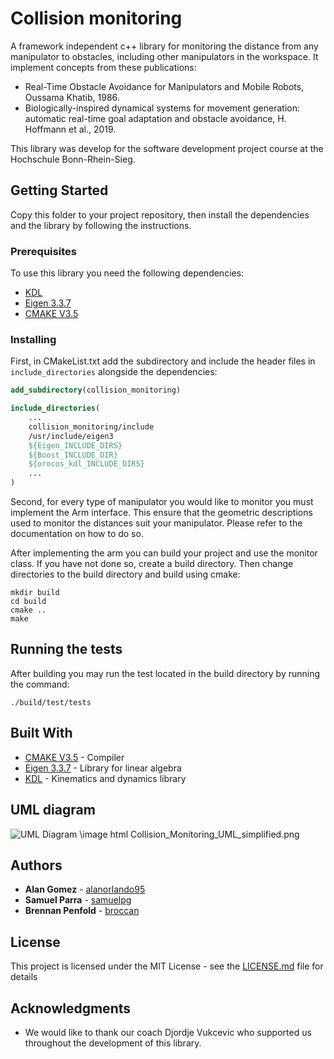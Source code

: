 # Collision monitoring 
A framework independent c++ library for monitoring the distance from any 
manipulator to obstacles, including other manipulators in the workspace. It 
implement concepts from these publications:

* Real-Time Obstacle Avoidance for Manipulators and Mobile Robots, 
  Oussama Khatib, 1986.
* Biologically-inspired dynamical systems for movement generation: 
  automatic real-time goal adaptation and obstacle avoidance, 
  H. Hoffmann et al., 2019.

This library was develop for the software development project course at the 
Hochschule Bonn-Rhein-Sieg. 

## Getting Started
Copy this folder to your project repository, then install the dependencies and 
the library by following the instructions.


### Prerequisites
To use this library you need the following dependencies:

- [KDL](https://www.orocos.org/kdl/installation-manual)
- [Eigen 3.3.7](http://eigen.tuxfamily.org)
- [CMAKE V3.5](https://cmake.org/download/)

### Installing
First, in CMakeList.txt add the subdirectory and include the header files in 
`include_directories` alongside the dependencies:

```CMake
add_subdirectory(collision_monitoring)

include_directories(
    ...
    collision_monitoring/include
    /usr/include/eigen3
    ${Eigen_INCLUDE_DIRS}
    ${Boost_INCLUDE_DIR}
    ${orocos_kdl_INCLUDE_DIRS}
    ...
)

```

Second, for every type of manipulator you would like to monitor you must 
implement the Arm interface. This ensure that the geometric descriptions 
used to monitor the distances suit your manipulator. Please refer to the 
documentation on how to do so. 

After implementing the arm you can build your project and use the monitor class.
If you have not done so, create a build directory. Then change directories to 
the build directory and build using cmake:

```
mkdir build
cd build
cmake ..
make
```

## Running the tests
After building you may run the test located in the build directory by running 
the command:

```
./build/test/tests
```

## Built With

* [CMAKE V3.5](https://cmake.org/download/) - Compiler
* [Eigen 3.3.7](http://eigen.tuxfamily.org) - Library for linear algebra
* [KDL](https://www.orocos.org/kdl/installation-manual) - Kinematics and dynamics library

## UML diagram

![UML Diagram](https://github.com/broccan/sdp_ss20_collision_monitoring_for_robotic_manipulators/blob/master/collision_monitoring/docs/Collision_Monitoring_UML_simplified.png)
\image html Collision_Monitoring_UML_simplified.png

## Authors
* **Alan Gomez** - [alanorlando95](https://github.com/alanorlando95)
* **Samuel Parra** - [samuelpg](https://github.com/samuelpg)
* **Brennan Penfold** - [broccan](https://github.com/broccan)

## License
This project is licensed under the MIT License - see the [LICENSE.md](LICENSE.md) file for details

## Acknowledgments
* We would like to thank our coach Djordje Vukcevic who supported us throughout
the development of this library.